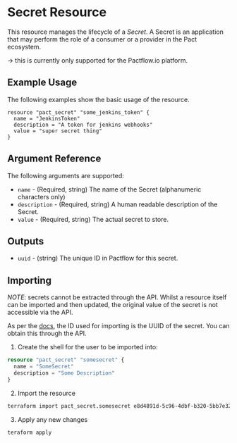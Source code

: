 # Secret Resource

This resource manages the lifecycle of a _Secret_. A Secret is an application that may perform the role of a consumer or a provider in the Pact ecosystem.

-> this is currently only supported for the Pactflow.io platform.

## Example Usage
The following examples show the basic usage of the resource.

```hcl
resource "pact_secret" "some_jenkins_token" {
  name = "JenkinsToken"
  description = "A token for jenkins webhooks"
  value = "super secret thing"
}
```

## Argument Reference

The following arguments are supported:

* `name` - (Required, string) The name of the Secret (alphanumeric characters only)
* `description` - (Required, string) A human readable description of the Secret.
* `value` - (Required, string) The actual secret to store.

## Outputs

* `uuid` - (string) The unique ID in Pactflow for this secret.

## Importing

_NOTE_: secrets cannot be extracted through the API. Whilst a resource itself can be imported and then updated, the original value of the secret is not accessible via the API.

As per the [docs](https://www.terraform.io/docs/import/usage.html), the ID used for importing is the UUID of the secret. You can obtain this through the API.

1. Create the shell for the user to be imported into:

```tf
resource "pact_secret" "somesecret" {
  name = "SomeSecret"
  description = "Some Description"
}
```

2. Import the resource
```sh
terraform import pact_secret.somesecret e8d4891d-5c96-4dbf-b320-5bb7e3238269
```

3. Apply any new changes
```sh
teraform apply
```